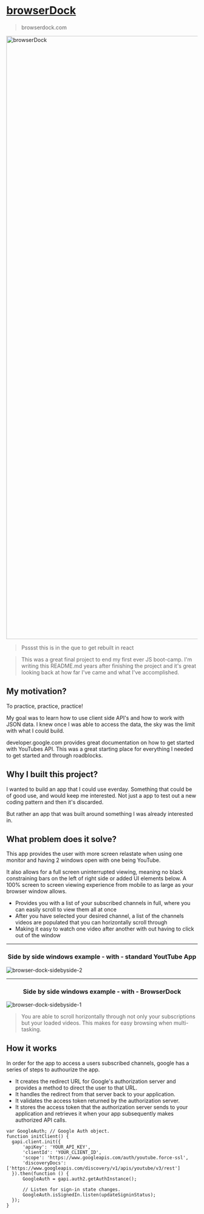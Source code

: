 # [browserDock](https://garnettr.github.io/YouTube-API_browserDock/) 
> browserdock.com

<img width="1590" alt="browserDock" src="https://user-images.githubusercontent.com/28959285/127800233-4cd6c191-9003-44a4-b6f5-0477cd0bd837.png">


> Psssst this is in the que to get rebuilt in react 


> This was a great final project to end my first ever JS boot-camp.
I'm writing this README.md years after finishing the project and it's great looking back at
how far I've came and what I've accomplished. 


## My motivation?

To practice, practice, practice! 

My goal was to learn how to use client side API's and how to work with JSON data.
I knew once I was able to access the data, the sky was the limit with what I could build. 

developer.google.com provides great documentation on how to get started with YouTubes API.
This was a great starting place for everything I needed to get started and through roadblocks.


## Why I built this project?

I wanted to build an app that I could use everday. Something that could be of good use, and would keep me interested. 
Not just a app to test out a new coding pattern and then it's discarded. 

But rather an app that was built around something I was already interested in. 



## What problem does it solve?

This app provides the user with more screen relastate when using one monitor and having 2 windows open with one being YouTube.

It also allows for a full screen uninterrupted viewing, meaning no black constraining bars on the left of right side or added UI elements below. A 100% screen to screen viewing experience from mobile to as large as your browser window allows. 

* Provides you with a list of your subscribed channels in full, where you can easily scroll to view them all at once 
* After you have selected your desired channel, a list of the channels videos are populated that you can horizontally scroll through
* Making it easy to watch one video after another with out having to click out of the window

---

<h3 align="center">Side by side windows example - with - standard YoutTube App</h4>

![browser-dock-sidebyside-2](https://user-images.githubusercontent.com/28959285/128177159-13acdc15-b90b-46e5-b748-f99f67a15b3c.png)

---



<h3 align="center">Side by side windows example - with - BrowserDock</h4>

![browser-dock-sidebyside-1](https://user-images.githubusercontent.com/28959285/128177176-99ac3ae4-32a4-418d-9b3d-ce6d53468d97.png)

> You are able to scroll horizontally through not only your subscriptions but your loaded videos. 
This makes for easy browsing when multi-tasking. 



## How it works 

  In order for the app to access a users subscribed channels, google has a series of steps to authourize the app. 

* It creates the redirect URL for Google's authorization server and provides a method to direct the user to that URL.
* It handles the redirect from that server back to your application.
* It validates the access token returned by the authorization server.
* It stores the access token that the authorization server sends to your application and retrieves it when your app subsequently makes authorized API calls.


```
var GoogleAuth; // Google Auth object.
function initClient() {
  gapi.client.init({
      'apiKey': 'YOUR_API_KEY',
      'clientId': 'YOUR_CLIENT_ID',
      'scope': 'https://www.googleapis.com/auth/youtube.force-ssl',
      'discoveryDocs': ['https://www.googleapis.com/discovery/v1/apis/youtube/v3/rest']
  }).then(function () {
      GoogleAuth = gapi.auth2.getAuthInstance();

      // Listen for sign-in state changes.
      GoogleAuth.isSignedIn.listen(updateSigninStatus);
  });
}
```



